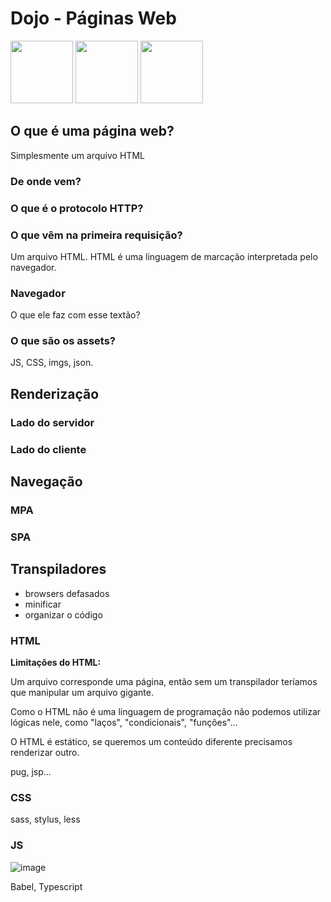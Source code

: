 # Dojo - Páginas Web

<img width="100px" src="https://user-images.githubusercontent.com/27368585/68813713-6d106800-0655-11ea-81ac-f9f66e9eb63d.png" />

<img width="100px" src="https://user-images.githubusercontent.com/27368585/68813714-6d106800-0655-11ea-9a3d-9ef52fa29dac.png" />

<img width="100px" src="https://user-images.githubusercontent.com/27368585/68813737-84e7ec00-0655-11ea-9736-9b534ac189ab.jpg" />

## O que é uma página web?

Simplesmente um arquivo HTML 

### De onde vem?

### O que é o protocolo HTTP?

### O que vêm na primeira requisição?

Um arquivo HTML. HTML é uma linguagem de marcação interpretada pelo navegador.

### Navegador

O que ele faz com esse textão?

### O que são os assets?

JS, CSS, imgs, json.

## Renderização

### Lado do servidor

### Lado do cliente

## Navegação

### MPA

### SPA

## Transpiladores

- browsers defasados
- minificar
- organizar o código

### HTML

**Limitações do HTML:**

Um arquivo corresponde uma página, então sem um transpilador teríamos que manipular um arquivo gigante.

Como o HTML não é uma linguagem de programação não podemos utilizar lógicas nele, como "laços", "condicionais", "funções"...

O HTML é estático, se queremos um conteúdo diferente precisamos renderizar outro.

pug, jsp...

### CSS

sass, stylus, less

### JS

![image](https://user-images.githubusercontent.com/27368585/68814564-eb6e0980-0657-11ea-887d-e5b36baaf5e2.png)

Babel, Typescript


